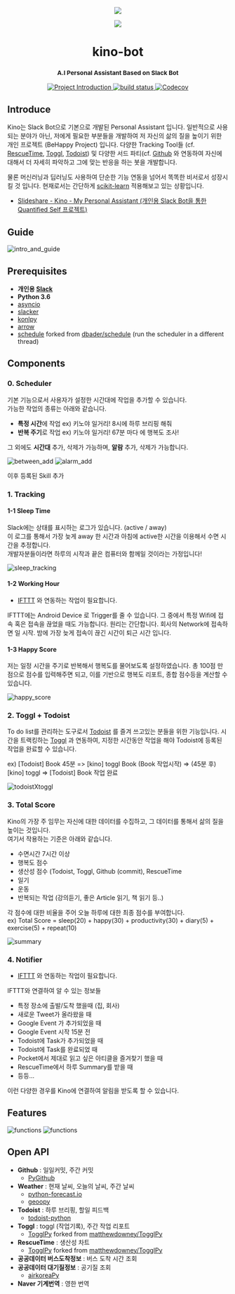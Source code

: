 <p align="center">
  <img src="images/qs.gif">
</p>
<p align="center">
  <img src="images/kino.png" style="inline">
</p>

<h1 align="center"> kino-bot </h1>
<h3 align="center">
  <sup><strong>
    A.I Personal Assistant Based on Slack Bot
  </strong></sup>
</h3>

<p align="center">
  <a href="https://github.com/DongjunLee/kino-bot">
    <img src="https://img.shields.io/badge/Quantified%20Self-Slack%20Bot-brightgreen.svg" alt="Project Introduction">
  </a>
  <a href="https://travis-ci.org/badges/shields">
    <img src="https://travis-ci.org/DongjunLee/kino-bot.svg?branch=master" alt="build status">
  </a>
  <a href="https://codecov.io/gh/DongjunLee/stalker-bot">
    <img src="https://codecov.io/gh/DongjunLee/kino-bot/branch/master/graph/badge.svg" alt="Codecov" />
  </a>
</p>

## Introduce
 
 Kino는 Slack Bot으로 기본으로 개발된 Personal Assistant 입니다. 일반적으로 사용되는 분야가 아닌, 저에게 필요한 부분들을 개발하여 저 자신의 삶의 질을 높이기 위한 개인 프로젝트 (BeHappy Project) 입니다. 다양한 Tracking Tool들 (cf. [RescueTime](https://www.rescuetime.com/), [Toggl](https://toggl.com/), [Todoist](https://www.todoist.com/)) 및 다양한 서드 파티(cf. [Github](https://github.com/) 와 연동하여 자신에 대해서 더 자세히 파악하고 그에 맞는 반응을 하는 봇을 개발합니다. 
 
 물론 머신러닝과 딥러닝도 사용하여 단순한 기능 연동을 넘어서 똑똑한 비서로서 성장시킬 것 입니다. 현재로서는 간단하게 [scikit-learn](http://scikit-learn.org/stable/) 적용해보고 있는 상황입니다.
 
  
 - [Slideshare - Kino - My Personal Assistant (개인용 Slack Bot을 통한 Quantified Self 프로젝트)](https://www.slideshare.net/DongJunLee6/kino-my-personal-assistant-slack-bot-quantified-self)

## Guide

![intro_and_guide](images/intro_and_guide.png)

## Prerequisites

- **개인용 [Slack](https://slack.com/)**
- **Python 3.6**
- [asyncio](https://docs.python.org/3/library/asyncio.html)
- [slacker](https://github.com/os/slacker)
- [konlpy](http://konlpy.org/en/v0.4.4/)
- [arrow](https://github.com/crsmithdev/arrow)
- [schedule](https://github.com/DongjunLee/schedule) forked from [dbader/schedule](https://github.com/dbader/schedule) (run the scheduler in a different thread)


## Components

### 0. Scheduler

기본 기능으로서 사용자가 설정한 시간대에 작업을 추가할 수 있습니다.  
가능한 작업의 종류는 아래와 같습니다.

- **특정 시간**에 작업 ex) 키노야 일거리! 8시에 하루 브리핑 해줘
- **반복 주기**로 작업 ex) 키노야 일거리! 67분 마다 에 행복도 조사!

그 외에도 **시간대** 추가, 삭제가 가능하며, **알람** 추가, 삭제가 가능합니다.

![between_add](images/between_add.png)
![alarm_add](images/alarm_add.png)

이후 등록된 Skill 추가

### 1. Tracking

#### 1-1 Sleep Time

Slack에는 상태를 표시하는 로그가 있습니다. (active / away)  
이 로그를 통해서 가장 늦게 away 한 시간과 아침에 active한 시간을 이용해서 수면 시간을 추정합니다.  
개발자분들이라면 하루의 시작과 끝은 컴퓨터와 함께일 것이라는 가정입니다!

![sleep_tracking](images/sleep_tracking.png)

#### 1-2 Working Hour
- [IFTTT](https://ifttt.com) 와 연동하는 작업이 필요합니다.

IFTTT에는 Android Device 로 Trigger를 줄 수 있습니다. 그 중에서 특정 Wifi에 접속 혹은 접속을 끊었을 때도 가능합니다. 원리는 간단합니다. 회사의 Network에 접속하면 일 시작. 밤에 가장 늦게 접속이 끊긴 시간이 퇴근 시간 입니다.

#### 1-3 Happy Score

저는 일정 시간을 주기로 반복해서 행복도를 물어보도록 설정하였습니다. 총 100점 만점으로 점수를 입력해주면 되고, 이를 기반으로 행복도 리포트, 종합 점수등을 계산할 수 있습니다. 

![happy_score](images/happy_score.png)

### 2. Toggl + Todoist

To do list를 관리하는 도구로서 [Todoist](https://ko.todoist.com/) 를 즐겨 쓰고있는 분들을 위한 기능입니다. 시간을 트랙킹하는 [Toggl](https://toggl.com/) 과 연동하여, 지정한 시간동안 작업을 해야 Todoist에 등록된 작업을 완료할 수 있습니다. 

ex) [Todoist] Book 45분 => [kino] toggl Book (Book 작업시작) => (45분 후) [kino] toggl => [Todoist] Book 작업 완료 

![todoistXtoggl](images/todoistXtoggl.png)

### 3. Total Score

Kino의 가장 주 임무는 자신에 대한 데이터를 수집하고, 그 데이터를 통해서 삶의 질을 높이는 것입니다.  
여기서 작용하는 기준은 아래와 같습니다.  

- 수면시간 7시간 이상
- 행복도 점수
- 생산성 점수 (Todoist, Toggl, Github (commit), RescueTime
- 일기
- 운동
- 반복되는 작업 (강의듣기, 좋은 Article 읽기, 책 읽기 등..)

각 점수에 대한 비율을 주어 오늘 하루에 대한 최종 점수를 부여합니다.  
ex) Total Score = sleep(20) + happy(30) + productivity(30) + diary(5) + exercise(5) + repeat(10)

![summary](images/summary.png)

### 4. Notifier
- [IFTTT](https://ifttt.com) 와 연동하는 작업이 필요합니다.

IFTTT와 연결하여 알 수 있는 정보들

- 특정 장소에 출발/도착 했을때 (집, 회사)
- 새로운 Tweet가 올라왔을 때
- Google Event 가 추가되었을 때
- Google Event 시작 15분 전
- Todoist에 Task가 추가되었을 때
- Todoist에 Task를 완료되었 때
- Pocket에서 제대로 읽고 싶은 아티클을 즐겨찾기 했을 때
- RescueTime에서 하루 Summary를 받을 때 
- 등등...

이런 다양한 경우를 Kino에 연결하여 알림을 받도록 할 수 있습니다. 

## Features

![functions](images/functions1.png)
![functions](images/functions2.png)

## Open API

- **Github** : 일일커밋, 주간 커밋
	- [PyGithub](https://github.com/PyGithub/PyGithub)
- **Weather** : 현재 날씨, 오늘의 날씨, 주간 날씨
	- [python-forecast.io](https://github.com/ZeevG/python-forecast.io)
	- [geoopy](https://github.com/geopy/geopy)
- **Todoist** : 하루 브리핑, 할일 피드백
	- [todoist-python](https://github.com/Doist/todoist-python)
- **Toggl** : toggl (작업기록), 주간 작업 리포트
	- [TogglPy](https://github.com/DongjunLee/TogglPy) forked from [matthewdowney/TogglPy](https://github.com/matthewdowney/TogglPy)
- **RescueTime** : 생산성 차트
	- [TogglPy](https://github.com/DongjunLee/TogglPy) forked from [matthewdowney/TogglPy](https://github.com/matthewdowney/TogglPy)
- **공공데이터 버스도착정보** : 버스 도착 시간 조회
- **공공데이터 대기질정보** : 공기질 조회
	- [airkoreaPy](https://github.com/DongjunLee/airkoreaPy)
- **Naver 기계번역** : 영한 번역